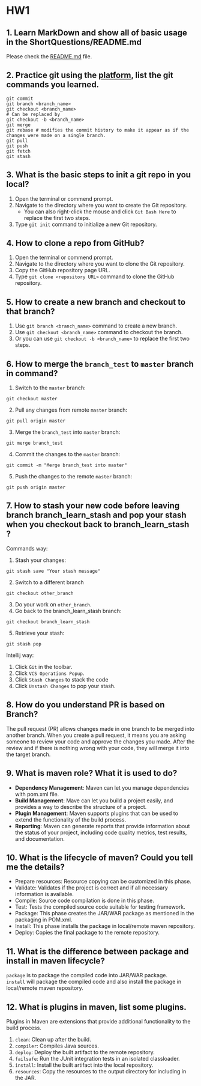 # HW1
## 1. Learn **MarkDown** and show all of basic usage in the **ShortQuestions/README.md**
Please check the [README.md](README.md) file.

## 2. Practice git using the [platform](https://learngitbranching.js.org/), list the git commands you learned.
```
git commit 
git branch <branch_name>
git checkout <branch_name>
# Can be replaced by
git checkout -b <branch_name>
git merge
git rebase # modifies the commit history to make it appear as if the changes were made on a single branch.
git pull 
git push
git fetch
git stash
```

## 3. What is the basic steps to init a git repo in you local?
1. Open the terminal or commend prompt.
2. Navigate to the directory where you want to create the Git repository.
   - You can also right-click the mouse and click `Git Bash Here` to replace the first two steps.
3. Type `git init` command to initialize a new Git repository.

## 4. How to clone a repo from GitHub?
1. Open the terminal or commend prompt.
2. Navigate to the directory where you want to clone the Git repository.
3. Copy the GitHub repository page URL.
4. Type `git clone <repository URL>` command to clone the GitHub repository.

## 5. How to create a new branch and checkout to that branch?
1. Use `git branch <branch_name>` command to create a new branch.
2. Use `git checkout <branch_name>` command to checkout the branch.
3. Or you can use `git checkout -b <branch_name>` to replace the first two steps.

## 6. How to merge the `branch_test` to `master` branch in command?
1. Switch to the `master` branch:
```
git checkout master
```
2. Pull any changes from remote `master` branch:
```
git pull origin master
```
3. Merge the `branch_test` into `master` branch:
```
git merge branch_test
```
4. Commit the changes to the `master` branch:
```
git commit -m "Merge branch_test into master"
```
5. Push the changes to the remote `master` branch:
```
git push origin master
```

## 7. How to stash your new code before leaving branch branch_learn_stash and pop your stash when you checkout back to branch_learn_stash ? 
Commands way:
1. Stash your changes:
```
git stash save "Your stash message"
```
2. Switch to a different branch
```
git checkout other_branch
```
3. Do your work on `other_branch`.
4. Go back to the branch_learn_stash branch:
```
git checkout branch_learn_stash
```
5. Retrieve your stash:
```
git stash pop
```
Intellij way:
1. Click `Git` in the toolbar.
2. Click `VCS Operations Popup`.
3. Click `Stash Changes` to stack the code
4. Click `Unstash Changes` to pop your stash.

## 8. How do you understand PR is based on Branch?
The pull request (PR) allows changes made in one branch to be merged into another branch. When you create a pull request, it means you are asking someone to review your code and approve the changes you made. After the review and if there is nothing wrong with your code, they will merge it into the target branch.

## 9. What is maven role? What it is used to do?
- **Dependency Management**: Maven can let you manage dependencies with pom.xml file.
- **Build Management**: Mave can let you build a project easily, and provides a way to describe the structure of a project.
- **Plugin Management**: Maven supports plugins that can be used to extend the functionality of the build process.
- **Reporting**:  Maven can generate reports that provide information about the status of your project, including code quality metrics, test results, and documentation.

## 10. What is the lifecycle of maven? Could you tell me the details?
- Prepare resources: Resource copying can be customized in this phase.
- Validate: Validates if the project is correct and if all necessary information  is available.
- Compile: Source code compilation is done in this phase.
- Test: Tests the compiled source code suitable for testing framework.
- Package: This phase creates the JAR/WAR package as mentioned in the packaging in POM.xml.
- Install: This phase installs the package in local/remote maven repository.
- Deploy: Copies the final package to the remote repository.

## 11. What is the difference between package and install in maven lifecycle?
`package` is to package the compiled code into JAR/WAR package.  
`install` will package the compiled code and also install the package in local/remote maven repository.
## 12. What is plugins in maven, list some plugins.
Plugins in Maven are extensions that provide additional functionality to the build process.
1. `clean`: Clean up after the build.
2. `compiler`: Compiles Java sources.
3. `deploy`: Deploy the built artifact to the remote repository.
4. `failsafe`: Run the JUnit integration tests in an isolated classloader.
5. `install`: Install the built artifact into the local repository.
6. `resources`: Copy the resources to the output directory for including in the JAR.
